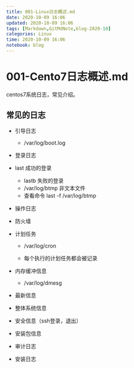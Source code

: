 ```yaml
---
title: 001-Linux日志概述.md
date: 2020-10-09 16:06
updated: 2020-10-09 16:06
tags: [Markdown,GitMdNote,blog-2020-10]
categories: Linux
time: 2020-10-09 16:06
notebook: blog
---
```


# 001-Cento7日志概述.md

centos7系统日志，常见介绍。



## 常见的日志

- 引导日志

  - /var/log/boot.log
- 登录日志
- last 成功的登录
  - lastb  失败的登录
  - /var/log/btmp 非文本文件
  - 查看命令 last -f  /var/log/btmp
- 操作日志
- 防火墙
- 计划任务

  - /var/log/cron

  - 每个执行的计划任务都会被记录
 - 内存缓冲信息
   
    - /var/log/dmesg
  - 最新信息
  - 整体系统信息
  - 安全信息（ssh登录，退出）
  - 安装包信息
  - 审计日志
  - 安装日志

